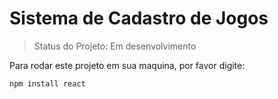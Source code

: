 <h1> Sistema de Cadastro de Jogos </h1>

> Status do Projeto: Em desenvolvimento

Para rodar este projeto em sua maquina, por favor digite: 

```
npm install react
```
